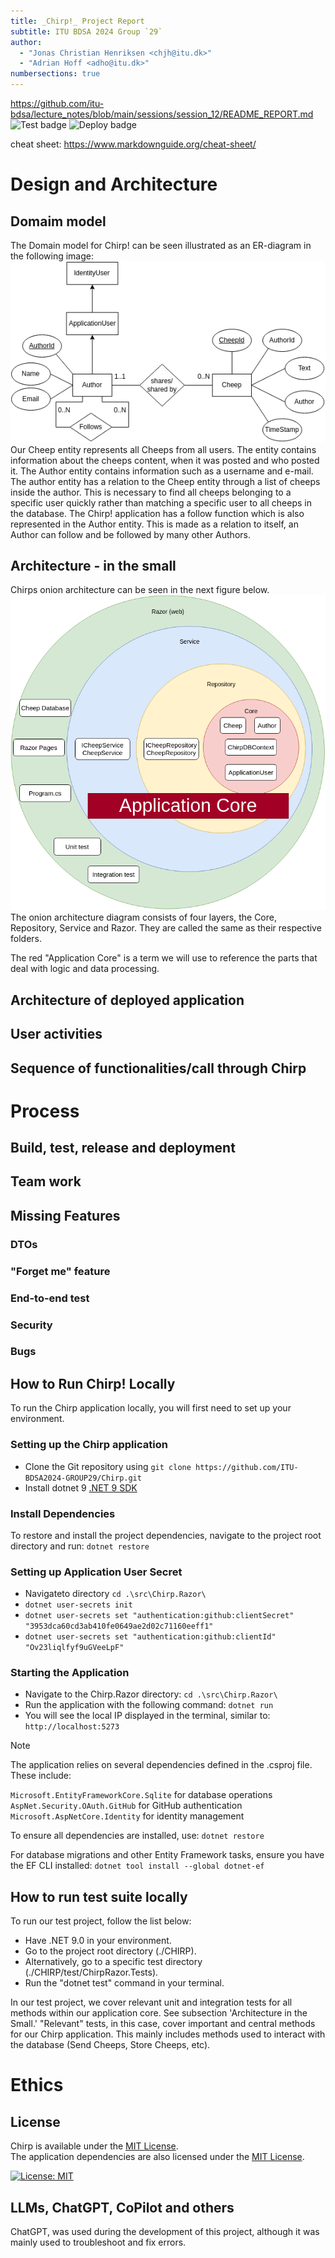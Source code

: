 ```yaml
---
title: _Chirp!_ Project Report
subtitle: ITU BDSA 2024 Group `29`
author:
  - "Jonas Christian Henriksen <chjh@itu.dk>"
  - "Adrian Hoff <adho@itu.dk>"
numbersections: true
---
```



https://github.com/itu-bdsa/lecture_notes/blob/main/sessions/session_12/README_REPORT.md
![Test badge](https://github.com/ITU-BDSA2024-GROUP29/Chirp/actions/workflows/test.yml/badge.svg??event=push)
![Deploy badge](https://github.com/ITU-BDSA2024-GROUP29/Chirp/actions/workflows/main_bdsagroup29chirpremotedb.yml/badge.svg??event=push)


cheat sheet: https://www.markdownguide.org/cheat-sheet/

# Design and Architecture

## Domaim model

The Domain model for Chirp! can be seen illustrated as an ER-diagram in the following image:
![Chirp! ER-diagram](./diagrams/drawio-assets/DomainModel-Side-1.png)
Our Cheep entity represents all Cheeps from all users. The entity contains information about the cheeps content, when it was posted and who posted it.
The Author entity contains information such as a username and e-mail. The author entity has a relation to the Cheep entity through a list of cheeps inside the author. This is necessary to find all cheeps belonging to a specific user quickly rather than matching a specific user to all cheeps in the database.
The Chirp! application has a follow function which is also represented in the Author entity. This is made as a relation to itself, an Author can follow and be followed by many other Authors.

## Architecture - in the small

Chirps onion architecture can be seen in the next figure below.
![Onion Architecture](./diagrams/drawio-assets/Architecture-small-Side-1.png)
The onion architecture diagram consists of four layers, the Core, Repository, Service and Razor.
They are called the same as their respective folders.

The red "Application Core" is a term we will use to reference the parts that deal with logic and data processing.



## Architecture of deployed application

## User activities

## Sequence of functionalities/call through Chirp

# Process

## Build, test, release and deployment

## Team work

## Missing Features
### DTOs
### "Forget me" feature
### End-to-end test
### Security
### Bugs

## How to Run Chirp! Locally

To run the Chirp application locally, you will first need to set up your environment.

### Setting up the Chirp application

- Clone the Git repository using `git clone https://github.com/ITU-BDSA2024-GROUP29/Chirp.git`
- Install dotnet 9 [.NET 9 SDK](https://dotnet.microsoft.com/en-us/download)

### Install Dependencies

To restore and install the project dependencies, navigate to the project root directory and run: `dotnet restore`

### Setting up Application User Secret

- Navigateto directory `cd .\src\Chirp.Razor\`
- `dotnet user-secrets init`
- `dotnet user-secrets set "authentication:github:clientSecret" "3953dca60cd3ab410fe0649ae2d02c71160eeff1" `
- `dotnet user-secrets set "authentication:github:clientId" "Ov23liqlfyf9uGVeeLpF" `

### Starting the Application

- Navigate to the Chirp.Razor directory: `cd .\src\Chirp.Razor\ `
- Run the application with the following command: `dotnet run`
- You will see the local IP displayed in the terminal, similar to: `http://localhost:5273`

> [!NOTE]
> The application relies on several dependencies defined in the .csproj file. These include:

`Microsoft.EntityFrameworkCore.Sqlite` for database operations
`AspNet.Security.OAuth.GitHub` for GitHub authentication
`Microsoft.AspNetCore.Identity` for identity management

To ensure all dependencies are installed, use: `dotnet restore`

For database migrations and other Entity Framework tasks, ensure you have the EF CLI installed:
`dotnet tool install --global dotnet-ef`

## How to run test suite locally

To run our test project, follow the list below:

* Have .NET 9.0 in your environment.
* Go to the project root directory (./CHIRP).
* Alternatively, go to a specific test directory (./CHIRP/test/ChirpRazor.Tests).
* Run the "dotnet test" command in your terminal.

In our test project, we cover relevant unit and integration tests for all methods within our application core. See subsection 'Architecture in the Small.'
"Relevant" tests, in this case, cover important and central methods for our Chirp application. This mainly includes methods used to interact with the database (Send Cheeps, Store Cheeps, etc).


# Ethics

## License

Chirp is available under the [MIT License](https://opensource.org/license/mit).  
The application dependencies are also licensed under the [MIT License](https://opensource.org/license/mit).

[![License: MIT](https://img.shields.io/badge/License-MIT-orange.svg)](https://opensource.org/licenses/MIT)

## LLMs, ChatGPT, CoPilot and others

ChatGPT, was used during the development of this project, although it was mainly used to troubleshoot and fix errors.
